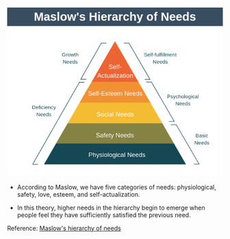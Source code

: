 ![Maslow's hierarchy of needs](./images/maslow-needs.webp)

- According to Maslow, we have five categories of needs: physiological, safety, love, esteem, and self-actualization.

- In this theory, higher needs in the hierarchy begin to emerge when people feel they have sufficiently satisfied the previous need.

Reference: [Maslow's hierarchy of needs](https://www.thoughtco.com/maslows-hierarchy-of-needs-4582571)